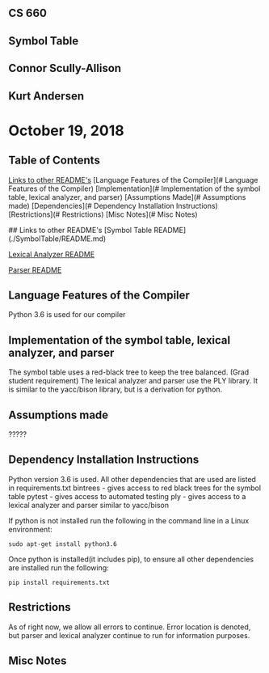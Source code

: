## CS 660
## Symbol Table

## Connor Scully-Allison
## Kurt Andersen
# October 19, 2018

## Table of Contents
[Links to other README's](#links)
[Language Features of the Compiler](# Language Features of the Compiler)
[Implementation](# Implementation of the symbol table, lexical analyzer, and parser)
[Assumptions Made](# Assumptions made)
[Dependencies](# Dependency Installation Instructions)
[Restrictions](# Restrictions)
[Misc Notes](# Misc Notes)

<a name="links"/>
## Links to other README's
[Symbol Table README](./SymbolTable/README.md)

[Lexical Analyzer README](./LexicalAnalizer/README.md)

[Parser README](./Parser/README.md)

## Language Features of the Compiler
Python 3.6 is used for our compiler

## Implementation of the symbol table, lexical analyzer, and parser
The symbol table uses a red-black tree to keep the tree balanced. (Grad student requirement)
The lexical analyzer and parser use the PLY library.  It is similar to the yacc/bison library,
but is a derivation for python.

## Assumptions made
?????

## Dependency Installation Instructions
Python version 3.6 is used.
All other dependencies that are used are listed in requirements.txt
	bintrees - gives access to red black trees for the symbol table
	pytest - gives access to automated testing
	ply - gives access to a lexical analyzer and parser similar to yacc/bison

If python is not installed run the following in the command line in a Linux environment:
```
sudo apt-get install python3.6
```
Once python is installed(it includes pip), to ensure all other dependencies are installed run the following:
```
pip install requirements.txt
```

## Restrictions
As of right now, we allow all errors to continue.  Error location is denoted, but parser and lexical analyzer
continue to run for information purposes.

## Misc Notes


